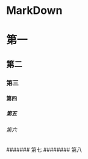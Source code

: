 
# MarkDown


# 第一
## 第二
### 第三
#### 第四
##### 第五
###### 第六
####### 第七
######## 第八

<tr>
  <td></td>
  <td></td>
</tr>
